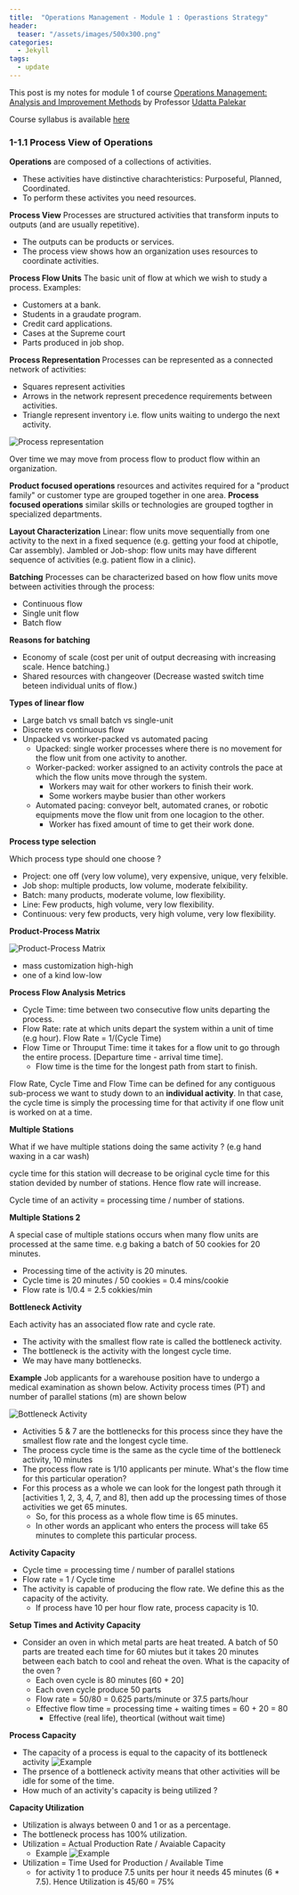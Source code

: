 ```yaml
---
title:  "Operations Management - Module 1 : Operastions Strategy"
header:
  teaser: "/assets/images/500x300.png"
categories: 
  - Jekyll
tags:
  - update
---
```


This post is my notes for module 1 of course [Operations Management: Analysis and Improvement Methods](https://www.coursera.org/learn/operations-management/home/welcome) by Professor [Udatta Palekar](https://www.linkedin.com/in/udatta-palekar-56a16017)

Course syllabus is available [here](https://www.coursera.org/learn/operations-management/supplement/CkTwH/syllabus) 

### 1-1.1 Process View of Operations

**Operations** are composed of a collections of activities. 
- These activities have distinctive charachteristics: Purposeful, Planned, Coordinated. 
- To perform these activites you need resources.

**Process View** Processes are structured activities that transform inputs to outputs (and are usually repetitive).
- The outputs can be products or services.
- The process view shows how an organization uses resources to coordinate activities.

**Process Flow Units**
The basic unit of flow at which we wish to study a process. Examples:
- Customers at a bank.
- Students in a graudate program.
- Credit card applications.
- Cases at the Supreme court
- Parts produced in job shop. 

**Process Representation**
Processes can be represented as a connected network of activities:
- Squares represent activities
- Arrows in the network represent precedence requirements between activities.
- Triangle represent inventory i.e. flow units waiting to undergo the next activity.

![Process representation](/assets/images/process-management-00001.png "Process representation")


Over time we may move from process flow to product flow within an organization.

**Product focused operations** resources and activites required for a "product family" or customer type are grouped together in one area.
**Process focused operations** similar skills or technologies are grouped togther in specialized departments.

**Layout Characterization**
Linear: flow units move sequentially from one activity to the next in a fixed sequence (e.g. getting your food at chipotle, Car assembly).
Jambled or Job-shop: flow units may have different sequence of activities (e.g. patient flow in a clinic).

**Batching**
Processes can be characterized based on how flow units move between activities through the process:
- Continuous flow
- Single unit flow
- Batch flow

**Reasons for batching**
- Economy of scale (cost per unit of output decreasing with increasing scale. Hence batching.)
- Shared resources with changeover (Decrease wasted switch time beteen individual units of flow.)

**Types of linear flow**
- Large batch vs small batch vs single-unit
- Discrete vs continuous flow
- Unpacked vs worker-packed vs automated pacing
    - Upacked: single worker processes where there is no movement for the flow unit from one activity to another.
    - Worker-packed: worker assigned to an activity controls the pace at which the flow units move through the system.
      - Workers may wait for other workers to finish their work.
      - Some workers maybe busier than other workers
    - Automated pacing: conveyor belt, automated cranes, or robotic equipments move the flow unit from one locagion to the other.
      - Worker has fixed amount of time to get their work done.

**Process type selection**

Which process type should one choose ?
- Project: one off (very low volume), very expensive, unique, very felxible.
- Job shop: multiple products, low volume, moderate felxibility.
- Batch: many products, moderate volume, low flexibility.
- Line: Few products, high volume, very low flexibility.
- Continuous: very few products, very high volume, very low flexibility.

**Product-Process Matrix**

![Product-Process Matrix](/assets/images/process-management-00002.png "Product-Process Matrix")
- mass customization high-high 
- one of a kind low-low

**Process Flow Analysis Metrics**
- Cycle Time: time between two consecutive flow units departing the process.
- Flow Rate: rate at which units depart the system within a unit of time (e.g hour). Flow Rate = 1/(Cycle Time)
- Flow Time or Throuput Time: time it takes for a flow unit to go through the entire process. [Departure time - arrival time time].
  - Flow time is the time for the longest path from start to finish.

Flow Rate, Cycle Time and Flow Time can be defined for any contiguous sub-process we want to study down to an **individual activity**. In that case, the cycle time is simply the processing time for that activity if one flow unit is worked on at a time.

**Multiple Stations**

What if we have multiple stations doing the same activity ? (e.g hand waxing in a car wash)

cycle time for this station will decrease to be original cycle time for this station devided by number of stations. Hence flow rate will increase.

Cycle time of an activity = processing time / number of stations.

**Multiple Stations 2**

A special case of multiple stations occurs when many flow units are processed at the same time. e.g baking a batch of 50 cookies for 20 minutes.
- Processing time of the activity is 20 minutes.
- Cycle time is 20 minutes / 50 cookies = 0.4 mins/cookie
- Flow rate is 1/0.4 = 2.5 cokkies/min

**Bottleneck Activity**

Each activity has an associated flow rate and cycle rate.
- The activity with the smallest flow rate is called the bottleneck activity.
- The bottleneck is the activity with the longest cycle time.
- We may have many bottlenecks.

**Example** 
Job applicants for a warehouse position have to undergo a medical examination as shown below. Activity process times (PT) and number of parallel stations (m) are shown below

![Bottleneck Activity](/assets/images/process-management-00003.png "Bottleneck Activity")

- Activities 5 & 7 are the bottlenecks for this process since they have the smallest flow rate and the longest cycle time.
- The process cycle time is the same as the cycle time of the bottleneck activity, 10 minutes
- The process flow rate is 1/10 applicants per minute. What's the flow time for this particular operation? 
- For this process as a whole we can look for the longest path through it [activities 1, 2, 3, 4, 7, and 8], then add up the processing times of those activities we get 65 minutes. 
  - So, for this process as a whole flow time is 65 minutes. 
  - In other words an applicant who enters the process will take 65 minutes to complete this particular process. 

**Activity Capacity** 
- Cycle time = processing time / number of parallel stations
- Flow rate = 1 / Cycle time
- The activity is capable of producing the flow rate. We define this as the capacity of the activity.
  - If process have 10 per hour flow rate, process capacity is 10.

**Setup Times and Activity Capacity**
- Consider an oven in which metal parts are heat treated. A batch of 50 parts are treated each time for 60 miutes but it takes 20 minutes between each batch to cool and reheat the oven. What is the capacity of the oven ?
  - Each oven cycle is 80 minutes [60 + 20]
  - Each oven cycle produce 50 parts
  - Flow rate = 50/80 = 0.625 parts/minute or 37.5 parts/hour
  - Effective flow time = processing time + waiting times = 60 + 20 = 80
    - Effective (real life), theortical (without wait time)

**Process Capacity**
- The capacity of a process is equal to the capacity of its bottleneck activity
![Example](/assets/images/process-management-00004.png "Example")
- The prsence of a bottleneck activity means that other activities will be idle for some of the time.
- How much of an activity's capacity is being utilized ?

**Capacity Utilization**
- Utilization is always between 0 and 1 or as a percentage.
- The bottleneck process has 100% utilization.
- Utilization = Actual Production Rate / Avaiable Capacity
  - Example ![Example](/assets/images/process-management-00005.png "Example")
- Utilization = Time Used for Production / Available Time
  - for activity 1 to produce 7.5 units per hour it needs 45 minutes (6 * 7.5). Hence Utilization is 45/60 = 75%